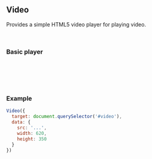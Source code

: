 ## Video

Provides a simple HTML5 video player for playing video.

<Section class = "example">
   <H3> Basic player </h3>

   <Div>
     <Div id = "video1"> </div>
   </Div>
</Section>

### Example
```javascript
Video({
  target: document.querySelector('#video'),
  data: {
    src: '...',
    width: 620,
    height: 350
  }
})
```